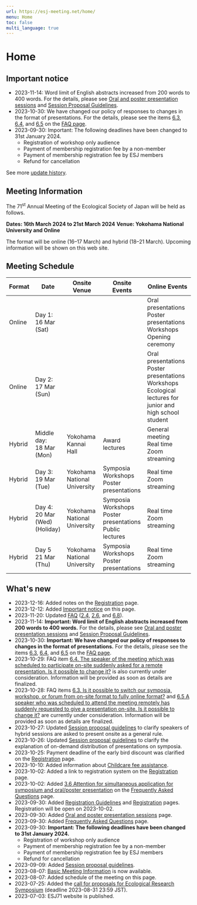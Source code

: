 ```yaml
---
url: https://esj-meeting.net/home/
menu: Home
toc: false
multi_language: true
---
```


# Home

## Important notice

* 2023-11-14: Word limit of English abstracts increased from 200 words to 400 words. For the details, please see [Oral and poster presentation sessions](oral_and_poster_sessions) and [Session Proposal Guidelines](session_proposal_guidelines).
* 2023-10-30: We have changed our policy of responses to changes in the format of presentations. For the details, please see the items [6.3](faq#Is_it_possible_to_switch_our_symposia_workshop_or_forum_from_on-site_format_to_fully_online_format), [6.4](faq#The_speaker_of_the_meeting_which_was_scheduled_to_participate_on-site_suddenly_asked_for_a_remote_presentation_Is_it_possible_to_change_it), and [6.5](faq#A_speaker_who_was_scheduled_to_attend_the_meeting_remotely_has_suddenly_requested_to_give_a_presentation_on-site_Is_it_possible_to_change_it) on the [FAQ page](faq).
* 2023-09-30: Important: The following deadlines have been changed to 31st January 2024.
    * Registration of workshop only audience
    * Payment of membership registration fee by a non-member
    * Payment of membership registration fee by ESJ members
    * Refund for cancellation

See more [update history](#Whats_new).

## Meeting Information

The 71<sup>st</sup> Annual Meeting of the Ecological Society of Japan will be held as follows.

**Dates: 16th March 2024 to 21st March 2024**
**Venue: Yokohama National University and Online**

The format will be online (16–17 March) and hybrid (18–21 March).
Upcoming information will be shown on this web site.

## Meeting Schedule

| Format | Date                                | Onsite Venue                 | Onsite Events                                                    | Online Events                                                                                                     |
| ------ | ----------------------------------- | ---------------------------- | ---------------------------------------------------------------- | ----------------------------------------------------------------------------------------------------------------- |
| Online | Day 1:<br>16 Mar (Sat)              |                              |                                                                  | Oral presentations<br>Poster presentations<br>Workshops<br>Opening ceremony                                       |
| Online | Day 2:<br>17 Mar (Sun)              |                              |                                                                  | Oral presentations<br>Poster presentations<br>Workshops<br>Ecological lectures for junior and high school student |
| Hybrid | Middle day:<br>18 Mar (Mon)         | Yokohama Kannai Hall         | Award lectures                                                   | General meeting<br>Real time Zoom streaming                                                                       |
| Hybrid | Day 3:<br>19 Mar (Tue)              | Yokohama National University | Symposia<br>Workshops<br>Poster presentations                    | Real time Zoom streaming                                                                                          |
| Hybrid | Day 4:<br>20 Mar (Wed)<br>(Holiday) | Yokohama National University | Symposia<br>Workshops<br>Poster presentations<br>Public lectures | Real time Zoom streaming                                                                                          |
| Hybrid | Day 5<br>21 Mar (Thu)               | Yokohama National University | Symposia<br>Workshops<br>Poster presentations                    | Real time Zoom streaming                                                                                          |

## What's new

* 2023-12-16: Added notes on the [Registration](registration) page.
* 2023-12-12: Added [Important notice](#important_notice) on this page.
* 2023-11-20: Updated [FAQ](faq) ([2.4](faq#Are_audience_members_who_only_attend_the_workshops_required_to_apply_for_entry_and_pay_the_registration_fee), [2.6](faq#Can_the_registration_and_banquet_fees_be_paid_by_my_organization_using_public_expense), and [6.8](faq#Is_it_possible_to_make_only_some_of_the_presentations_of_a_workshopsymposium_private_on-demand)).
* 2023-11-14: **Important: Word limit of English abstracts increased from 200 words to 400 words.** For the details, please see [Oral and poster presentation sessions](oral_and_poster_sessions) and [Session Proposal Guidelines](session_proposal_guidelines).
* 2023-10-30: **Important: We have changed our policy of responses to changes in the format of presentations.** For the details, please see the items [6.3](faq#Is_it_possible_to_switch_our_symposia_workshop_or_forum_from_on-site_format_to_fully_online_format), [6.4](faq#The_speaker_of_the_meeting_which_was_scheduled_to_participate_on-site_suddenly_asked_for_a_remote_presentation_Is_it_possible_to_change_it), and [6.5](faq#A_speaker_who_was_scheduled_to_attend_the_meeting_remotely_has_suddenly_requested_to_give_a_presentation_on-site_Is_it_possible_to_change_it) on the [FAQ page](faq).
* 2023-10-29: FAQ item [6.4. The speaker of the meeting which was scheduled to participate on-site suddenly asked for a remote presentation. Is it possible to change it?](faq#The_speaker_of_the_meeting_which_was_scheduled_to_participate_on-site_suddenly_asked_for_a_remote_presentation_Is_it_possible_to_change_it) is also currently under consideration. Information will be provided as soon as details are finalized.
* 2023-10-28: FAQ items [6.3. Is it possible to switch our symposia, workshop, or forum from on-site format to fully online format?](faq#Is_it_possible_to_switch_our_symposia_workshop_or_forum_from_on-site_format_to_fully_online_format) and [6.5 A speaker who was scheduled to attend the meeting remotely has suddenly requested to give a presentation on-site. Is it possible to change it?](faq#A_speaker_who_was_scheduled_to_attend_the_meeting_remotely_has_suddenly_requested_to_give_a_presentation_on-site_Is_it_possible_to_change_it) are currently under consideration. Information will be provided as soon as details are finalized.
* 2023-10-27: Updated [Session proposal guidelines](session_proposal_guidelines) to clarify speakers of hybrid sessions are asked to present onsite as a general rule.
* 2023-10-26: Updated [Session proposal guidelines](session_proposal_guidelines#CALL_FOR_SYMPOSIA) to clarify the explanation of on-demand distribution of presentations on symposia.
* 2023-10-25: Payment deadline of the early bird discount was clarified on the [Registration](registration) page.
* 2023-10-10: Added information about [Childcare fee assistance](childcare).
* 2023-10-02: Added a link to registration system on the [Registration](registration) page.
* 2023-10-02: Added [3.6 Attention for simultaneous application for symposium and oral/poster presentation](faq#I_would_like_to_give_a_presentation_at_the_symposium_Can_I_also_apply_for_the_oral_or_poster_presentation_to_have_a_presentation_in_case_my_proposal_for_the_symposium_is_not_accepted) on the [Frequently Asked Questions](faq) page.
* 2023-09-30: Added [Registration Guidelines](registration_guidelines) and [Registration](registration) pages. Registration will be open on 2023-10-02.
* 2023-09-30: Added [Oral and poster presentation sessions](oral_and_poster_sessions) page.
* 2023-09-30: Added [Frequently Asked Questions](faq) page.
* 2023-09-30: **Important: The following deadlines have been changed to 31st January 2024.**
    * Registration of workshop only audience
    * Payment of membership registration fee by a non-member
    * Payment of membership registration fee by ESJ members
    * Refund for cancellation
* 2023-09-09: Added [Session proposal guidelines](session_proposal_guidelines).
* 2023-08-07: [Basic Meeting Information](basic_information) is now available.
* 2023-08-07: Added schedule of the meeting on this page.
* 2023-07-25: Added the [call for proposals for Ecological Research Symposium](er_symposium) (deadline 2023-08-31 23:59 JST).
* 2023-07-03: ESJ71 website is published.
